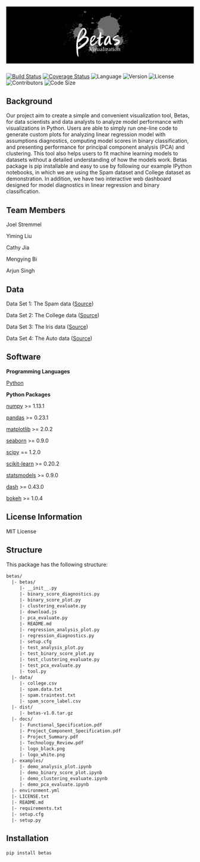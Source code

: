 ![logo](docs/logo_black.png)
###

[![Build Status](https://travis-ci.org/betas-org/betas.svg?branch=master)](https://travis-ci.org/betas-org/betas)
[![Coverage Status](https://coveralls.io/repos/github/betas-org/betas/badge.svg?branch=master&service=github)](https://coveralls.io/github/betas-org/betas?branch=master)
![Language](https://img.shields.io/badge/language-python-blue.svg)
![Version](https://img.shields.io/pypi/v/betas.svg?colorB=orange)
![License](https://img.shields.io/badge/license-MIT-9cf.svg)
![Contributors](https://img.shields.io/github/contributors/betas-org/betas.svg?colorB=blueviolet)
![Code Size](https://img.shields.io/github/languages/code-size/betas-org/betas.svg?colorB=pink)


## Background
Our project aim to create a simple and convenient visualization tool, Betas, for data scientists and data analysts to analyze model performance with visualizations in Python. Users are able to simply run one-line code to generate custom plots for analyzing linear regression model with assumptions diagnostics, computing model scores in binary classification, and presenting performance for principal component analysis (PCA) and clustering. This tool also helps users to fit machine learning models to datasets without a detailed understanding of how the models work. Betas package is pip installable and easy to use by following our example IPython notebooks, in which we are using the Spam dataset and College dataset as demonstration. In addition, we have two interactive web dashboard designed for model diagnostics in linear regression and binary classification.

## Team Members
Joel Stremmel

Yiming Liu

Cathy Jia

Mengying Bi

Arjun Singh

## Data

Data Set 1: The Spam data ([Source](https://web.stanford.edu/~hastie/ElemStatLearn/))

Data Set 2: The College data ([Source](http://www-bcf.usc.edu/~gareth/ISL/))

Data Set 3: The Iris data ([Source](https://github.com/mwaskom/seaborn-data))

Data Set 4: The Auto data ([Source](http://www-bcf.usc.edu/~gareth/ISL/))

## Software
**Programming Languages**

[Python](https://www.python.org)

**Python Packages**

[numpy](http://www.numpy.org) >= 1.13.1

[pandas](https://pandas.pydata.org) >= 0.23.1

[matplotlib](https://matplotlib.org) >= 2.0.2

[seaborn](https://seaborn.pydata.org) >= 0.9.0

[scipy](http://scipy.github.io/devdocs/) == 1.2.0

[scikit-learn](https://scikit-learn.org) >= 0.20.2

[statsmodels](https://www.statsmodels.org) >= 0.9.0

[dash](https://dash.plot.ly) >= 0.43.0

[bokeh](https://bokeh.pydata.org) >= 1.0.4

## License Information

MIT License


## Structure
This package has the following structure:
```
betas/
  |- betas/
     |- __init__.py
     |- binary_score_diagnostics.py
     |- binary_score_plot.py
     |- clustering_evaluate.py
     |- download.js
     |- pca_evaluate.py
     |- README.md
     |- regression_analysis_plot.py
     |- regression_diagnostics.py
     |- setup.cfg
     |- test_analysis_plot.py
     |- test_binary_score_plot.py
     |- test_clustering_evaluate.py
     |- test_pca_evaluate.py
     |- tool.py
  |- data/
     |- college.csv
     |- spam.data.txt
     |- spam.traintest.txt
     |- spam_score_label.csv
  |- dist/
     |- betas-v1.0.tar.gz
  |- docs/
     |- Functional_Specification.pdf
     |- Project_Component_Specification.pdf
     |- Project_Summary.pdf
     |- Technology_Review.pdf
     |- logo_black.png
     |- logo_white.png
  |- examples/
     |- demo_analysis_plot.ipynb
     |- demo_binary_score_plot.ipynb
     |- demo_clustering_evaluate.ipynb
     |- demo_pca_evaluate.ipynb
  |- environment.yml
  |- LICENSE.txt
  |- README.md
  |- requirements.txt
  |- setup.cfg
  |- setup.py
```

## Installation
`pip install betas`
